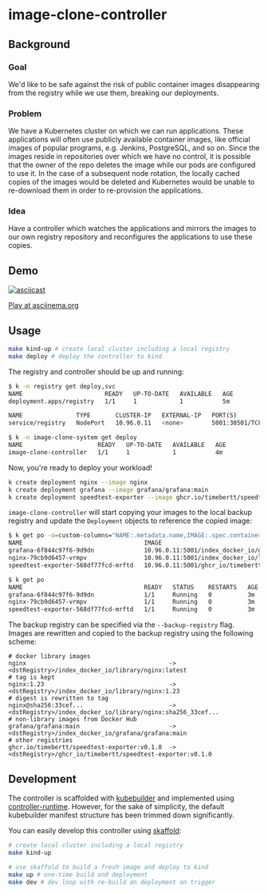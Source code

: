 # image-clone-controller

## Background

### Goal

We'd like to be safe against the risk of public container images disappearing from the registry while we use them, breaking our deployments.

### Problem

We have a Kubernetes cluster on which we can run applications. These applications will often use publicly available container images, like official images of popular programs, e.g. Jenkins, PostgreSQL, and so on. Since the images reside in repositories over which we have no control, it is possible that the owner of the repo deletes the image while our pods are configured to use it.
In the case of a subsequent node rotation, the locally cached copies of the images would be deleted and Kubernetes would be unable to re-download them in order to re-provision the applications.

### Idea

Have a controller which watches the applications and mirrors the images to our own registry repository and reconfigures the applications to use these copies.

## Demo

[![asciicast](https://asciinema.org/a/509182.svg)](https://asciinema.org/a/509182)

[Play at asciinema.org](https://asciinema.org/a/509182)

## Usage

```bash
make kind-up # create local cluster including a local registry
make deploy # deploy the controller to kind
```

The registry and controller should be up and running:
```bash
$ k -n registry get deploy,svc
NAME                       READY   UP-TO-DATE   AVAILABLE   AGE
deployment.apps/registry   1/1     1            1           5m

NAME               TYPE       CLUSTER-IP   EXTERNAL-IP   PORT(S)          AGE
service/registry   NodePort   10.96.0.11   <none>        5001:30501/TCP   5m

$ k -n image-clone-system get deploy
NAME                     READY   UP-TO-DATE   AVAILABLE   AGE
image-clone-controller   1/1     1            1           4m
```

Now, you're ready to deploy your workload!

```bash
k create deployment nginx --image nginx
k create deployment grafana --image grafana/grafana:main
k create deployment speedtest-exporter --image ghcr.io/timebertt/speedtest-exporter:v0.1.0
```

`image-clone-controller` will start copying your images to the local backup registry and update the `Deployment` objects to reference the copied image:
```bash
$ k get po -o=custom-columns="NAME:.metadata.name,IMAGE:.spec.containers[0].image"
NAME                                  IMAGE
grafana-6f844c97f6-9d9dn              10.96.0.11:5001/index_docker_io/grafana/grafana:main
nginx-79cb9d6457-vrmpv                10.96.0.11:5001/index_docker_io/library/nginx:latest
speedtest-exporter-568df77fcd-mrftd   10.96.0.11:5001/ghcr_io/timebertt/speedtest-exporter:v0.1.0

$ k get po
NAME                                  READY   STATUS    RESTARTS   AGE
grafana-6f844c97f6-9d9dn              1/1     Running   0          3m
nginx-79cb9d6457-vrmpv                1/1     Running   0          3m
speedtest-exporter-568df77fcd-mrftd   1/1     Running   0          3m
```

The backup registry can be specified via the `--backup-registry` flag.
Images are rewritten and copied to the backup registry using the following scheme:
```text
# docker library images
nginx                                        -> <dstRegistry>/index_docker_io/library/nginx:latest
# tag is kept
nginx:1.23                                   -> <dstRegistry>/index_docker_io/library/nginx:1.23
# digest is rewritten to tag
nginx@sha256:33cef...                        -> <dstRegistry>/index_docker_io/library/nginx:sha256_33cef...
# non-library images from Docker Hub
grafana/grafana:main                         -> <dstRegistry>/index_docker_io/grafana/grafana:main
# other registries
ghcr.io/timebertt/speedtest-exporter:v0.1.0  -> <dstRegistry>/ghcr_io/timebertt/speedtest-exporter:v0.1.0
```

## Development

The controller is scaffolded with [kubebuilder](https://book.kubebuilder.io/) and implemented using [controller-runtime](https://github.com/kubernetes-sigs/controller-runtime).
However, for the sake of simplicity, the default kubebuilder manifest structure has been trimmed down significantly.


You can easily develop this controller using [skaffold](https://skaffold.dev):

```bash
# create local cluster including a local registry
make kind-up

# use skaffold to build a fresh image and deploy to kind
make up # one-time build and deployment
make dev # dev loop with re-build an deployment on trigger
```
